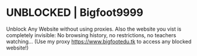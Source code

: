 # UNBLOCKED | Bigfoot9999
Unblock Any Website without using proxies. Also the website you vist is completely invisible: No browsing history, no restrictions, no teachers watching...
(Use my proxy https://www.bigfootedu.tk to access any blocked website!)
